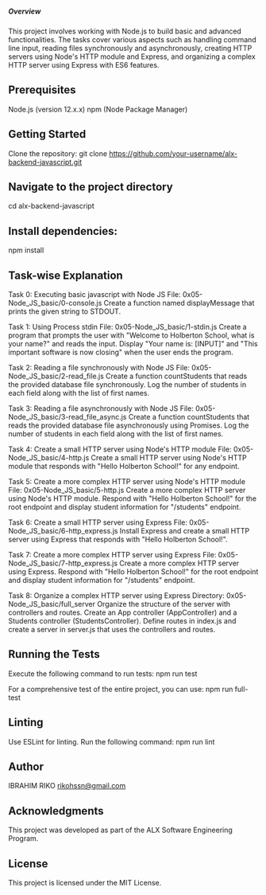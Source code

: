 ##### Overview
This project involves working with Node.js to build basic and advanced functionalities. The tasks cover various aspects such as handling command line input, reading files synchronously and asynchronously, creating HTTP servers using Node's HTTP module and Express, and organizing a complex HTTP server using Express with ES6 features.

## Prerequisites
Node.js (version 12.x.x)
npm (Node Package Manager)

## Getting Started
Clone the repository:
git clone https://github.com/your-username/alx-backend-javascript.git

## Navigate to the project directory
cd alx-backend-javascript

## Install dependencies:
npm install

## Task-wise Explanation
Task 0: Executing basic javascript with Node JS
File: 0x05-Node_JS_basic/0-console.js
Create a function named displayMessage that prints the given string to STDOUT.

Task 1: Using Process stdin
File: 0x05-Node_JS_basic/1-stdin.js
Create a program that prompts the user with "Welcome to Holberton School, what is your name?" and reads the input.
Display "Your name is: [INPUT]" and "This important software is now closing" when the user ends the program.


Task 2: Reading a file synchronously with Node JS
File: 0x05-Node_JS_basic/2-read_file.js
Create a function countStudents that reads the provided database file synchronously.
Log the number of students in each field along with the list of first names.


Task 3: Reading a file asynchronously with Node JS
File: 0x05-Node_JS_basic/3-read_file_async.js
Create a function countStudents that reads the provided database file asynchronously using Promises.
Log the number of students in each field along with the list of first names.

Task 4: Create a small HTTP server using Node's HTTP module
File: 0x05-Node_JS_basic/4-http.js
Create a small HTTP server using Node's HTTP module that responds with "Hello Holberton School!" for any endpoint.


Task 5: Create a more complex HTTP server using Node's HTTP module
File: 0x05-Node_JS_basic/5-http.js
Create a more complex HTTP server using Node's HTTP module.
Respond with "Hello Holberton School!" for the root endpoint and display student information for "/students" endpoint.

Task 6: Create a small HTTP server using Express
File: 0x05-Node_JS_basic/6-http_express.js
Install Express and create a small HTTP server using Express that responds with "Hello Holberton School!".

Task 7: Create a more complex HTTP server using Express
File: 0x05-Node_JS_basic/7-http_express.js
Create a more complex HTTP server using Express.
Respond with "Hello Holberton School!" for the root endpoint and display student information for "/students" endpoint.


Task 8: Organize a complex HTTP server using Express
Directory: 0x05-Node_JS_basic/full_server
Organize the structure of the server with controllers and routes.
Create an App controller (AppController) and a Students controller (StudentsController).
Define routes in index.js and create a server in server.js that uses the controllers and routes.

## Running the Tests
Execute the following command to run tests:
npm run test

For a comprehensive test of the entire project, you can use:
npm run full-test

## Linting
Use ESLint for linting. Run the following command:
npm run lint

## Author
IBRAHIM RIKO rikohssn@gmail.com

## Acknowledgments
This project was developed as part of the ALX Software Engineering Program.

## License
This project is licensed under the MIT License.







